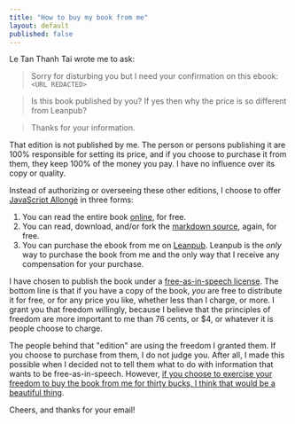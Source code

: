 ```yaml
---
title: "How to buy my book from me"
layout: default
published: false
---
```


Le Tan Thanh Tai wrote me to ask:

> Sorry for disturbing you but I need your confirmation on this ebook: `<URL REDACTED>`

> Is this book published by you? If yes then why the price is so different from Leanpub?

> Thanks for your information.

That edition is not published by me. The person or persons publishing it are 100% responsible for setting its price, and if you choose to purchase it from them, they keep 100% of the money you pay. I have no influence over its copy or quality.

Instead of authorizing or overseeing these other editions, I choose to offer [JavaScript Allongé](https://leanpub.com/javascript-allonge) in three forms:

1. You can read the entire book [online](https://leanpub.com/javascript-allonge/read), for free.
2. You can read, download, and/or fork the [markdown source](https://github.com/raganwald/javascript-allonge), again, for free.
3. You can purchase the ebook from me on [Leanpub](https://leanpub.com/javascript-allonge). Leanpub is the *only* way to purchase the book from me and the only way that I receive any compensation for your purchase.

I have chosen to publish the book under a [free-as-in-speech license](http://braythwayt.com/2013/10/01/javascript-allonge-is-free.html). The bottom line is that if you have a copy of the book, *you* are free to distribute it for free, or for any price you like, whether less than I charge, or more. I grant you that freedom willingly, because I believe that the principles of freedom are more important to me than 76 cents, or $4, or whatever it is people choose to charge.

The people behind that "edition" are using the freedom I granted them. If you choose to purchase from them, I do not judge you. After all, I made this possible when I decided not to tell them what to do with information that wants to be free-as-in-speech. However, [if you choose to exercise your freedom to buy the book from me for thirty bucks, I think that would be a beautiful thing](http://braythwayt.com/2013/10/04/the-freedom-to-pay-thirty-bucks.html).

Cheers, and thanks for your email!